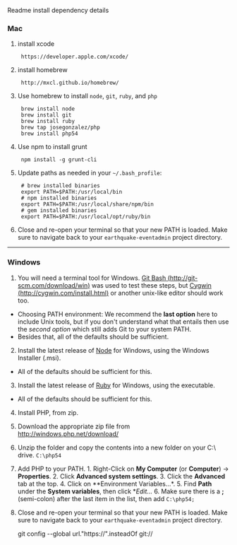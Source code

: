 Readme install dependency details

### Mac ###

1. install xcode

        https://developer.apple.com/xcode/

2. install homebrew

        http://mxcl.github.io/homebrew/

3. Use homebrew to install `node`, `git`, `ruby`, and `php`

        brew install node
        brew install git
        brew install ruby
        brew tap josegonzalez/php
        brew install php54

4. Use npm to install grunt

        npm install -g grunt-cli

5. Update paths as needed in your `~/.bash_profile`:

        # brew installed binaries
        export PATH=$PATH:/usr/local/bin
        # npm installed binaries
        export PATH=$PATH:/usr/local/share/npm/bin
        # gem installed binaries
        export PATH=$PATH:/usr/local/opt/ruby/bin

5. Close and re-open your terminal so that your new PATH is loaded.
   Make sure to navigate back to your `earthquake-eventadmin` project directory.

---
### Windows ###

1. You will need a terminal tool for Windows.
   [Git Bash (http://git-scm.com/download/win)](http://git-scm.com/download/win)
   was used to test these steps, but
   [Cygwin (http://cygwin.com/install.html)](http://cygwin.com/install.html)
   or another unix-like editor should work too.

  - Choosing PATH environment: We recommend the __last option__ here to include
     Unix tools, but if you don't understand what that entails then use the
     _second option_ which still adds Git to your system PATH.
  - Besides that, all of the defaults should be sufficient.

2. Install the latest release of [Node][] for Windows, using the Windows
   Installer (.msi).

  - All of the defaults should be sufficient for this.

3. Install the latest release of [Ruby][] for Windows, using the executable.

  - All of the defaults should be sufficient for this.

4. Install PHP, from zip.
  1. Download the appropriate zip file from http://windows.php.net/download/
  2. Unzip the folder and copy the contents into a new folder on your C:\ drive.
     `C:\php54`
  3. Add PHP to your PATH.
    1. Right-Click on **My Computer** (or **Computer**) -> **Properties**.
    2. Click **Advanced system settings**.
    3. Click the **Advanced** tab at the top.
    4. Click on **Environment Variables...*.
    5. Find **Path** under the **System variables**, then click **Edit...*
    6. Make sure there is a **;** (semi-colon) after the last item in the list,
       then add `C:\php54;`

5. Close and re-open your terminal so that your new PATH is loaded.
   Make sure to navigate back to your `earthquake-eventadmin` project directory.

      git config --global url."https://".insteadOf git://

[Node]: http://nodejs.org/download/
[Ruby]: http://rubyinstaller.org/
